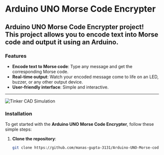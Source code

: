# Arduino UNO Morse Code Encrypter

 **Arduino UNO Morse Code Encrypter** project! This project allows you to encode text into Morse code and output it using an Arduino.
---

### **Features**
- **Encode text to Morse code**: Type any message and get the corresponding Morse code.
- **Real-time output**: Watch your encoded message come to life on an LED, buzzer, or any other output device.
- **User-friendly interface**: Simple and interactive.

---
![Tinker CAD Simulation](https://www.dropbox.com/scl/fi/0b0j0upogeh2oc9gccur8/Screenshot-2024-12-12-002245.png?rlkey=0gjk7qpvirkrx63e8xzh3iksn&st=qdu62lq0&dl=0)


### **Installation**

To get started with the **Arduino UNO Morse Code Encrypter**, follow these simple steps:

1. **Clone the repository**:

   ```bash
   git clone https://github.com/manas-gupta-3131/Arduino-UNO-Morse-code-encrypter.git
